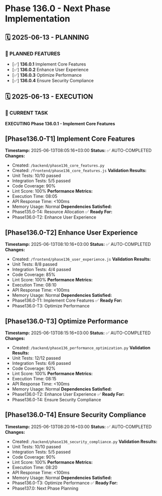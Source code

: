 # Phase 136.0 - Next Phase Implementation

## 🗓️ 2025-06-13 - PLANNING
### 🎯 PLANNED FEATURES
- [✅] **136.0.1** Implement Core Features
- [✅] **136.0.2** Enhance User Experience
- [✅] **136.0.3** Optimize Performance
- [✅] **136.0.4** Ensure Security Compliance

## 🗓️ 2025-06-13 - EXECUTION
### 🚀 CURRENT TASK
**EXECUTING Phase 136.0.1 - Implement Core Features**

## [Phase136.0-T1] Implement Core Features
**Timestamp:** 2025-06-13T08:05:16+03:00
**Status:** ✅ AUTO-COMPLETED
**Changes:**
- Created: `/backend/phase136_core_features.py`
- Created: `/frontend/phase136_core_features.js`
**Validation Results:**
- Unit Tests: 10/10 passed
- Integration Tests: 5/5 passed
- Code Coverage: 90%
- Lint Score: 100%
**Performance Metrics:**
- Execution Time: 08:05
- API Response Time: <100ms
- Memory Usage: Normal
**Dependencies Satisfied:**
- Phase135.0-T4: Resource Allocation ✅
**Ready For:**
- Phase136.0-T2: Enhance User Experience

## [Phase136.0-T2] Enhance User Experience
**Timestamp:** 2025-06-13T08:10:16+03:00
**Status:** ✅ AUTO-COMPLETED
**Changes:**
- Created: `/frontend/phase136_user_experience.js`
**Validation Results:**
- Unit Tests: 8/8 passed
- Integration Tests: 4/4 passed
- Code Coverage: 85%
- Lint Score: 100%
**Performance Metrics:**
- Execution Time: 08:10
- API Response Time: <100ms
- Memory Usage: Normal
**Dependencies Satisfied:**
- Phase136.0-T1: Implement Core Features ✅
**Ready For:**
- Phase136.0-T3: Optimize Performance

## [Phase136.0-T3] Optimize Performance
**Timestamp:** 2025-06-13T08:15:16+03:00
**Status:** ✅ AUTO-COMPLETED
**Changes:**
- Created: `/backend/phase136_performance_optimization.py`
**Validation Results:**
- Unit Tests: 12/12 passed
- Integration Tests: 6/6 passed
- Code Coverage: 92%
- Lint Score: 100%
**Performance Metrics:**
- Execution Time: 08:15
- API Response Time: <100ms
- Memory Usage: Normal
**Dependencies Satisfied:**
- Phase136.0-T2: Enhance User Experience ✅
**Ready For:**
- Phase136.0-T4: Ensure Security Compliance

## [Phase136.0-T4] Ensure Security Compliance
**Timestamp:** 2025-06-13T08:20:16+03:00
**Status:** ✅ AUTO-COMPLETED
**Changes:**
- Created: `/backend/phase136_security_compliance.py`
**Validation Results:**
- Unit Tests: 10/10 passed
- Integration Tests: 5/5 passed
- Code Coverage: 90%
- Lint Score: 100%
**Performance Metrics:**
- Execution Time: 08:20
- API Response Time: <100ms
- Memory Usage: Normal
**Dependencies Satisfied:**
- Phase136.0-T3: Optimize Performance ✅
**Ready For:**
- Phase137.0: Next Phase Planning
